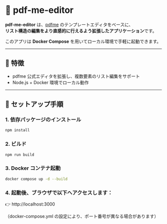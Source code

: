 # 📄 pdf-me-editor

**pdf-me-editor** は、[pdfme](https://pdfme.com/) のテンプレートエディタをベースに、  
**リスト構造の編集をより直感的に行えるよう拡張したアプリケーション**です。

このアプリは **Docker Compose** を用いてローカル環境で手軽に起動できます。

---

## 🚀 特徴

* pdfme 公式エディタを拡張し、複数要素のリスト編集をサポート  
* Node.js + Docker 環境でローカル動作  

---

## 🧰 セットアップ手順

### 1. 依存パッケージのインストール

```bash
npm install
```

### 2. ビルド

```bash
npm run build
```

### 3. Docker コンテナ起動

```bash
docker compose up -d --build
```

### 4. 起動後、ブラウザで以下へアクセスします：

👉 http://localhost:3000

（docker-compose.yml の設定により、ポート番号が異なる場合があります）
